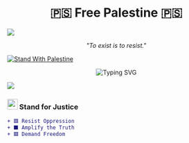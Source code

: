 <h1 align="center">🇵🇸 Free Palestine 🇵🇸</h1>
<a><img src='https://i.imgur.com/LyHic3i.gif'/></a>
<p align="center"><i>"To exist is to resist."</i></p>

[![Stand With Palestine](https://raw.githubusercontent.com/TheBSD/StandWithPalestine/main/banner-no-action.svg)](https://thebsd.github.io/StandWithPalestine)

<p align="center">
  <img src="https://readme-typing-svg.herokuapp.com?font=Fira+Code&size=24&duration=3000&pause=1000&color=FF0000&center=true&vCenter=true&width=435&lines=From+the+river+to+the+sea...;Palestine+will+be+free!" alt="Typing SVG" />
</p>
<a><img src='https://i.imgur.com/LyHic3i.gif'/></a>

### <img src="https://img.icons8.com/emoji/48/palestinian-territories-emoji.png" width="24"/> Stand for Justice

```diff
+ 🟥 Resist Oppression
+ ⬛ Amplify the Truth
+ 🟩 Demand Freedom
